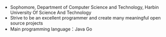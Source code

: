 - Sophomore, Department of Computer Science and Technology, Harbin University Of Science And Technology
- Strive to be an excellent programmer and create many meaningful open source projects
- Main programming language：Java Go
